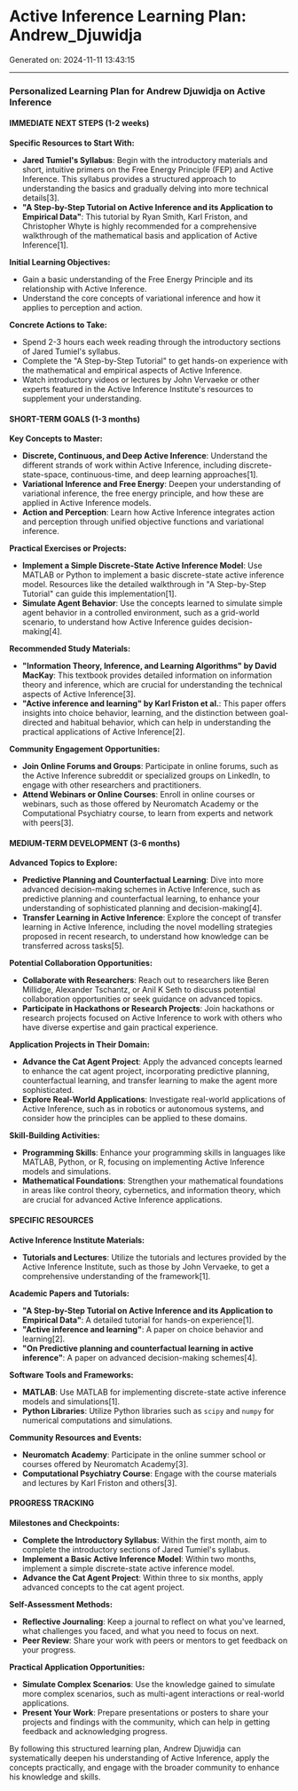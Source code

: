 # Active Inference Learning Plan: Andrew_Djuwidja

Generated on: 2024-11-11 13:43:15

---

### Personalized Learning Plan for Andrew Djuwidja on Active Inference

#### IMMEDIATE NEXT STEPS (1-2 weeks)

**Specific Resources to Start With:**
- **Jared Tumiel's Syllabus**: Begin with the introductory materials and short, intuitive primers on the Free Energy Principle (FEP) and Active Inference. This syllabus provides a structured approach to understanding the basics and gradually delving into more technical details[3].
- **"A Step-by-Step Tutorial on Active Inference and its Application to Empirical Data"**: This tutorial by Ryan Smith, Karl Friston, and Christopher Whyte is highly recommended for a comprehensive walkthrough of the mathematical basis and application of Active Inference[1].

**Initial Learning Objectives:**
- Gain a basic understanding of the Free Energy Principle and its relationship with Active Inference.
- Understand the core concepts of variational inference and how it applies to perception and action.

**Concrete Actions to Take:**
- Spend 2-3 hours each week reading through the introductory sections of Jared Tumiel's syllabus.
- Complete the "A Step-by-Step Tutorial" to get hands-on experience with the mathematical and empirical aspects of Active Inference.
- Watch introductory videos or lectures by John Vervaeke or other experts featured in the Active Inference Institute's resources to supplement your understanding.

#### SHORT-TERM GOALS (1-3 months)

**Key Concepts to Master:**
- **Discrete, Continuous, and Deep Active Inference**: Understand the different strands of work within Active Inference, including discrete-state-space, continuous-time, and deep learning approaches[1].
- **Variational Inference and Free Energy**: Deepen your understanding of variational inference, the free energy principle, and how these are applied in Active Inference models.
- **Action and Perception**: Learn how Active Inference integrates action and perception through unified objective functions and variational inference.

**Practical Exercises or Projects:**
- **Implement a Simple Discrete-State Active Inference Model**: Use MATLAB or Python to implement a basic discrete-state active inference model. Resources like the detailed walkthrough in "A Step-by-Step Tutorial" can guide this implementation[1].
- **Simulate Agent Behavior**: Use the concepts learned to simulate simple agent behavior in a controlled environment, such as a grid-world scenario, to understand how Active Inference guides decision-making[4].

**Recommended Study Materials:**
- **"Information Theory, Inference, and Learning Algorithms" by David MacKay**: This textbook provides detailed information on information theory and inference, which are crucial for understanding the technical aspects of Active Inference[3].
- **"Active inference and learning" by Karl Friston et al.**: This paper offers insights into choice behavior, learning, and the distinction between goal-directed and habitual behavior, which can help in understanding the practical applications of Active Inference[2].

**Community Engagement Opportunities:**
- **Join Online Forums and Groups**: Participate in online forums, such as the Active Inference subreddit or specialized groups on LinkedIn, to engage with other researchers and practitioners.
- **Attend Webinars or Online Courses**: Enroll in online courses or webinars, such as those offered by Neuromatch Academy or the Computational Psychiatry course, to learn from experts and network with peers[3].

#### MEDIUM-TERM DEVELOPMENT (3-6 months)

**Advanced Topics to Explore:**
- **Predictive Planning and Counterfactual Learning**: Dive into more advanced decision-making schemes in Active Inference, such as predictive planning and counterfactual learning, to enhance your understanding of sophisticated planning and decision-making[4].
- **Transfer Learning in Active Inference**: Explore the concept of transfer learning in Active Inference, including the novel modelling strategies proposed in recent research, to understand how knowledge can be transferred across tasks[5].

**Potential Collaboration Opportunities:**
- **Collaborate with Researchers**: Reach out to researchers like Beren Millidge, Alexander Tschantz, or Anil K Seth to discuss potential collaboration opportunities or seek guidance on advanced topics.
- **Participate in Hackathons or Research Projects**: Join hackathons or research projects focused on Active Inference to work with others who have diverse expertise and gain practical experience.

**Application Projects in Their Domain:**
- **Advance the Cat Agent Project**: Apply the advanced concepts learned to enhance the cat agent project, incorporating predictive planning, counterfactual learning, and transfer learning to make the agent more sophisticated.
- **Explore Real-World Applications**: Investigate real-world applications of Active Inference, such as in robotics or autonomous systems, and consider how the principles can be applied to these domains.

**Skill-Building Activities:**
- **Programming Skills**: Enhance your programming skills in languages like MATLAB, Python, or R, focusing on implementing Active Inference models and simulations.
- **Mathematical Foundations**: Strengthen your mathematical foundations in areas like control theory, cybernetics, and information theory, which are crucial for advanced Active Inference applications.

#### SPECIFIC RESOURCES

**Active Inference Institute Materials:**
- **Tutorials and Lectures**: Utilize the tutorials and lectures provided by the Active Inference Institute, such as those by John Vervaeke, to get a comprehensive understanding of the framework[1].

**Academic Papers and Tutorials:**
- **"A Step-by-Step Tutorial on Active Inference and its Application to Empirical Data"**: A detailed tutorial for hands-on experience[1].
- **"Active inference and learning"**: A paper on choice behavior and learning[2].
- **"On Predictive planning and counterfactual learning in active inference"**: A paper on advanced decision-making schemes[4].

**Software Tools and Frameworks:**
- **MATLAB**: Use MATLAB for implementing discrete-state active inference models and simulations[1].
- **Python Libraries**: Utilize Python libraries such as `scipy` and `numpy` for numerical computations and simulations.

**Community Resources and Events:**
- **Neuromatch Academy**: Participate in the online summer school or courses offered by Neuromatch Academy[3].
- **Computational Psychiatry Course**: Engage with the course materials and lectures by Karl Friston and others[3].

#### PROGRESS TRACKING

**Milestones and Checkpoints:**
- **Complete the Introductory Syllabus**: Within the first month, aim to complete the introductory sections of Jared Tumiel's syllabus.
- **Implement a Basic Active Inference Model**: Within two months, implement a simple discrete-state active inference model.
- **Advance the Cat Agent Project**: Within three to six months, apply advanced concepts to the cat agent project.

**Self-Assessment Methods:**
- **Reflective Journaling**: Keep a journal to reflect on what you've learned, what challenges you faced, and what you need to focus on next.
- **Peer Review**: Share your work with peers or mentors to get feedback on your progress.

**Practical Application Opportunities:**
- **Simulate Complex Scenarios**: Use the knowledge gained to simulate more complex scenarios, such as multi-agent interactions or real-world applications.
- **Present Your Work**: Prepare presentations or posters to share your projects and findings with the community, which can help in getting feedback and acknowledging progress.

By following this structured learning plan, Andrew Djuwidja can systematically deepen his understanding of Active Inference, apply the concepts practically, and engage with the broader community to enhance his knowledge and skills.